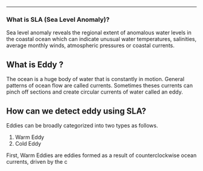 
---

### What is SLA (Sea Level Anomaly)?

 Sea level anomaly reveals the regional extent of anomalous water levels in the coastal ocean which can indicate unusual water temperatures, salinities, average monthly winds, atmospheric pressures or coastal currents.


## What is Eddy ?

 The ocean is a huge body of water that is constantly in motion. General patterns of ocean flow are called currents. Sometimes theses currents can pinch off sections and create circular currents of water called an eddy.


## How can we detect eddy using SLA?

 Eddies can be broadly categorized into two types as follows.

1. Warm Eddy
2. Cold Eddy

 First, Warm Eddies are eddies formed as a result of counterclockwise ocean currents, driven by the c